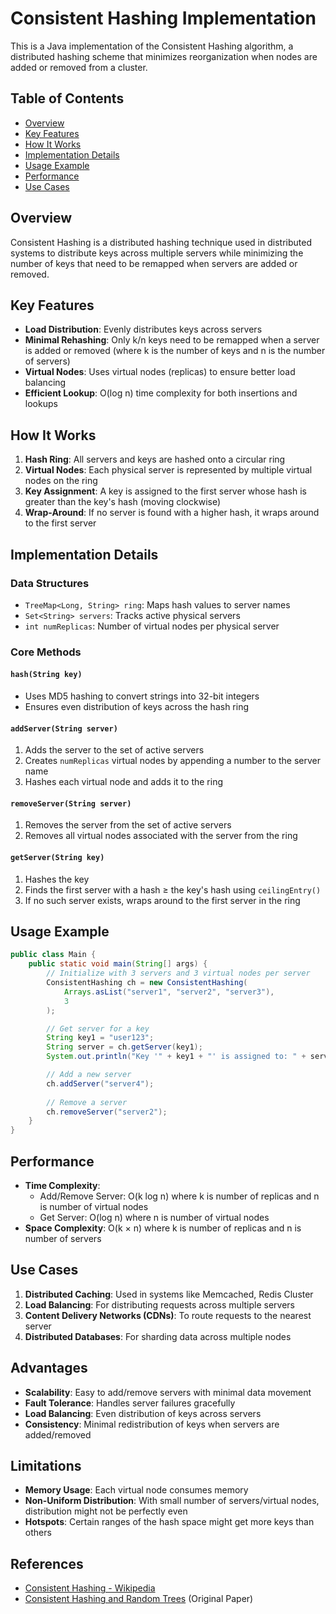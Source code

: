 # Consistent Hashing Implementation

This is a Java implementation of the Consistent Hashing algorithm, a distributed hashing scheme that minimizes reorganization when nodes are added or removed from a cluster.

## Table of Contents
- [Overview](#overview)
- [Key Features](#key-features)
- [How It Works](#how-it-works)
- [Implementation Details](#implementation-details)
- [Usage Example](#usage-example)
- [Performance](#performance)
- [Use Cases](#use-cases)

## Overview

Consistent Hashing is a distributed hashing technique used in distributed systems to distribute keys across multiple servers while minimizing the number of keys that need to be remapped when servers are added or removed.

## Key Features

- **Load Distribution**: Evenly distributes keys across servers
- **Minimal Rehashing**: Only k/n keys need to be remapped when a server is added or removed (where k is the number of keys and n is the number of servers)
- **Virtual Nodes**: Uses virtual nodes (replicas) to ensure better load balancing
- **Efficient Lookup**: O(log n) time complexity for both insertions and lookups

## How It Works

1. **Hash Ring**: All servers and keys are hashed onto a circular ring
2. **Virtual Nodes**: Each physical server is represented by multiple virtual nodes on the ring
3. **Key Assignment**: A key is assigned to the first server whose hash is greater than the key's hash (moving clockwise)
4. **Wrap-Around**: If no server is found with a higher hash, it wraps around to the first server

## Implementation Details

### Data Structures
- `TreeMap<Long, String> ring`: Maps hash values to server names
- `Set<String> servers`: Tracks active physical servers
- `int numReplicas`: Number of virtual nodes per physical server

### Core Methods

#### `hash(String key)`
- Uses MD5 hashing to convert strings into 32-bit integers
- Ensures even distribution of keys across the hash ring

#### `addServer(String server)`
1. Adds the server to the set of active servers
2. Creates `numReplicas` virtual nodes by appending a number to the server name
3. Hashes each virtual node and adds it to the ring

#### `removeServer(String server)`
1. Removes the server from the set of active servers
2. Removes all virtual nodes associated with the server from the ring

#### `getServer(String key)`
1. Hashes the key
2. Finds the first server with a hash ≥ the key's hash using `ceilingEntry()`
3. If no such server exists, wraps around to the first server in the ring

## Usage Example

```java
public class Main {
    public static void main(String[] args) {
        // Initialize with 3 servers and 3 virtual nodes per server
        ConsistentHashing ch = new ConsistentHashing(
            Arrays.asList("server1", "server2", "server3"), 
            3
        );

        // Get server for a key
        String key1 = "user123";
        String server = ch.getServer(key1);
        System.out.println("Key '" + key1 + "' is assigned to: " + server);

        // Add a new server
        ch.addServer("server4");
        
        // Remove a server
        ch.removeServer("server2");
    }
}
```

## Performance

- **Time Complexity**:
  - Add/Remove Server: O(k log n) where k is number of replicas and n is number of virtual nodes
  - Get Server: O(log n) where n is number of virtual nodes
- **Space Complexity**: O(k × n) where k is number of replicas and n is number of servers

## Use Cases

1. **Distributed Caching**: Used in systems like Memcached, Redis Cluster
2. **Load Balancing**: For distributing requests across multiple servers
3. **Content Delivery Networks (CDNs)**: To route requests to the nearest server
4. **Distributed Databases**: For sharding data across multiple nodes

## Advantages

- **Scalability**: Easy to add/remove servers with minimal data movement
- **Fault Tolerance**: Handles server failures gracefully
- **Load Balancing**: Even distribution of keys across servers
- **Consistency**: Minimal redistribution of keys when servers are added/removed

## Limitations

- **Memory Usage**: Each virtual node consumes memory
- **Non-Uniform Distribution**: With small number of servers/virtual nodes, distribution might not be perfectly even
- **Hotspots**: Certain ranges of the hash space might get more keys than others

## References
- [Consistent Hashing - Wikipedia](https://en.wikipedia.org/wiki/Consistent_hashing)
- [Consistent Hashing and Random Trees](https://www.akamai.com/us/en/multimedia/documents/technical-publication/consistent-hashing-and-random-trees-distributed-caching-protocols-for-relieving-hot-spots-on-the-world-wide-web-technical-publication.pdf) (Original Paper)
